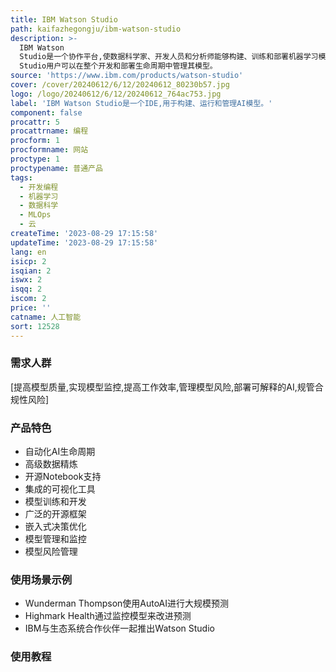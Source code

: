 ```yaml
---
title: IBM Watson Studio
path: kaifazhegongju/ibm-watson-studio
description: >-
  IBM Watson
  Studio是一个协作平台,使数据科学家、开发人员和分析师能够构建、训练和部署机器学习模型。它支持各种数据源,使团队能够简化其工作流程。借助高级功能,如自动机器学习和模型监控,Watson
  Studio用户可以在整个开发和部署生命周期中管理其模型。
source: 'https://www.ibm.com/products/watson-studio'
cover: /cover/20240612/6/12/20240612_80230b57.jpg
logo: /logo/20240612/6/12/20240612_764ac753.jpg
label: 'IBM Watson Studio是一个IDE,用于构建、运行和管理AI模型。'
component: false
procattr: 5
procattrname: 编程
procform: 1
procformname: 网站
proctype: 1
proctypename: 普通产品
tags:
  - 开发编程
  - 机器学习
  - 数据科学
  - MLOps
  - 云
createTime: '2023-08-29 17:15:58'
updateTime: '2023-08-29 17:15:58'
lang: en
isicp: 2
isqian: 2
iswx: 2
isqq: 2
iscom: 2
price: ''
catname: 人工智能
sort: 12528
---
```




### 需求人群
[提高模型质量,实现模型监控,提高工作效率,管理模型风险,部署可解释的AI,规管合规性风险]

### 产品特色
- 自动化AI生命周期
- 高级数据精炼
- 开源Notebook支持
- 集成的可视化工具
- 模型训练和开发
- 广泛的开源框架
- 嵌入式决策优化
- 模型管理和监控
- 模型风险管理

### 使用场景示例
- Wunderman Thompson使用AutoAI进行大规模预测
- Highmark Health通过监控模型来改进预测
- IBM与生态系统合作伙伴一起推出Watson Studio

### 使用教程


  
